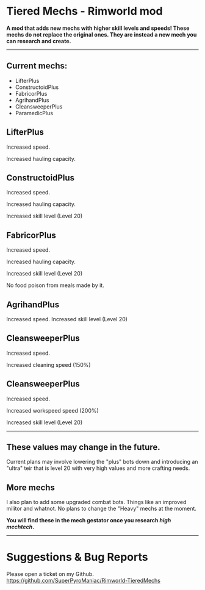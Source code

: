 # Tiered Mechs - Rimworld mod

**A mod that adds new mechs with higher skill levels and speeds! These mechs do not replace the original ones. They are instead a new mech you can research and create.**

----------

## Current mechs:
- LifterPlus
- ConstructoidPlus
- FabricorPlus
- AgrihandPlus
- CleansweeperPlus
- ParamedicPlus

## **LifterPlus**

Increased speed.

Increased hauling capacity.

## **ConstructoidPlus**

Increased speed.

Increased hauling capacity.

Increased skill level (Level 20)

## **FabricorPlus**

Increased speed.

Increased hauling capacity.

Increased skill level (Level 20)

No food poison from meals made by it.

## **AgrihandPlus**

Increased speed.
Increased skill level (Level 20)

## **CleansweeperPlus**

Increased speed.

Increased cleaning speed (150%)

## **CleansweeperPlus**

Increased speed.

Increased workspeed speed (200%)

Increased skill level (Level 20)

----------

## These values may change in the future.
Current plans may involve lowering the "plus" bots down and introducing an "ultra" teir that is level 20 with very high values and more crafting needs.

## More mechs
I also plan to add some upgraded combat bots. Things like an improved militor and whatnot. No plans to change the "Heavy" mechs at the moment.

**You will find these in the mech gestator once you research _high mechtech_.**

----------

# Suggestions & Bug Reports
Please open a ticket on my Github. 
https://github.com/SuperPyroManiac/Rimworld-TieredMechs
